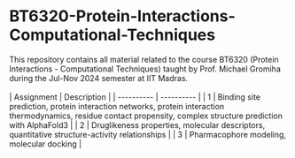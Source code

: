# BT6320-Protein-Interactions-Computational-Techniques
This repository contains all material related to the course BT6320 (Protein Interactions - Computational Techniques) taught by Prof. Michael Gromiha during the Jul-Nov 2024 semester at IIT Madras.
<br/>
<br/>
| Assignment | Description |
| ---------- | ---------- |
| 1 | Binding site prediction, protein interaction networks, protein interaction thermodynamics, residue contact propensity, complex structure prediction with AlphaFold3 |
| 2 | Druglikeness properties, molecular descriptors, quantitative structure-activity relationships |
| 3 | Pharmacophore modeling, molecular docking |
